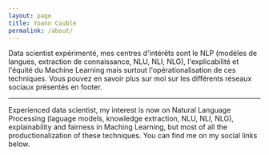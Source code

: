```yaml
---
layout: page
title: Yoann Couble
permalink: /about/
---
```

Data scientist expérimenté, mes centres d'intérêts sont le NLP (modèles de langues, extraction de connaissance, NLU, NLI, NLG), l'explicabilité et l'équité du Machine Learning mais surtout l'opérationalisation de ces techniques. Vous pouvez en savoir plus sur moi sur les différents réseaux sociaux présentés en footer.

---
Experienced data scientist, my interest is now on Natural Language Processing (laguage models, knowledge extraction, NLU, NLI, NLG), explainability and fairness in Maching Learning, but most of all the productionalization of these techniques. You can find me on my social links below.